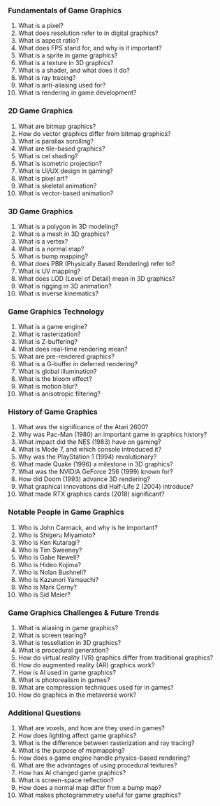 
### **Fundamentals of Game Graphics**

1. What is a pixel?
2. What does resolution refer to in digital graphics?
3. What is aspect ratio?
4. What does FPS stand for, and why is it important?
5. What is a sprite in game graphics?
6. What is a texture in 3D graphics?
7. What is a shader, and what does it do?
8. What is ray tracing?
9. What is anti-aliasing used for?
10. What is rendering in game development?

### **2D Game Graphics**

1. What are bitmap graphics?
2. How do vector graphics differ from bitmap graphics?
3. What is parallax scrolling?
4. What are tile-based graphics?
5. What is cel shading?
6. What is isometric projection?
7. What is UI/UX design in gaming?
8. What is pixel art?
9. What is skeletal animation?
10. What is vector-based animation?

### **3D Game Graphics**

1. What is a polygon in 3D modeling?
2. What is a mesh in 3D graphics?
3. What is a vertex?
4. What is a normal map?
5. What is bump mapping?
6. What does PBR (Physically Based Rendering) refer to?
7. What is UV mapping?
8. What does LOD (Level of Detail) mean in 3D graphics?
9. What is rigging in 3D animation?
10. What is inverse kinematics?

### **Game Graphics Technology**

1. What is a game engine?
2. What is rasterization?
3. What is Z-buffering?
4. What does real-time rendering mean?
5. What are pre-rendered graphics?
6. What is a G-buffer in deferred rendering?
7. What is global illumination?
8. What is the bloom effect?
9. What is motion blur?
10. What is anisotropic filtering?

### **History of Game Graphics**

1. What was the significance of the Atari 2600?
2. Why was Pac-Man (1980) an important game in graphics history?
3. What impact did the NES (1983) have on gaming?
4. What is Mode 7, and which console introduced it?
5. Why was the PlayStation 1 (1994) revolutionary?
6. What made Quake (1996) a milestone in 3D graphics?
7. What was the NVIDIA GeForce 256 (1999) known for?
8. How did Doom (1993) advance 3D rendering?
9. What graphical innovations did Half-Life 2 (2004) introduce?
10. What made RTX graphics cards (2018) significant?

### **Notable People in Game Graphics**

1. Who is John Carmack, and why is he important?
2. Who is Shigeru Miyamoto?
3. Who is Ken Kutaragi?
4. Who is Tim Sweeney?
5. Who is Gabe Newell?
6. Who is Hideo Kojima?
7. Who is Nolan Bushnell?
8. Who is Kazunori Yamauchi?
9. Who is Mark Cerny?
10. Who is Sid Meier?

### **Game Graphics Challenges & Future Trends**

1. What is aliasing in game graphics?
2. What is screen tearing?
3. What is tessellation in 3D graphics?
4. What is procedural generation?
5. How do virtual reality (VR) graphics differ from traditional graphics?
6. How do augmented reality (AR) graphics work?
7. How is AI used in game graphics?
8. What is photorealism in games?
9. What are compression techniques used for in games?
10. How do graphics in the metaverse work?

### **Additional Questions**

1. What are voxels, and how are they used in games?
2. How does lighting affect game graphics?
3. What is the difference between rasterization and ray tracing?
4. What is the purpose of mipmapping?
5. How does a game engine handle physics-based rendering?
6. What are the advantages of using procedural textures?
7. How has AI changed game graphics?
8. What is screen-space reflection?
9. How does a normal map differ from a bump map?
10. What makes photogrammetry useful for game graphics?

